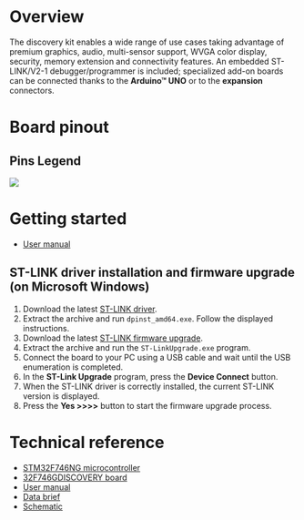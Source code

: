 # Overview

The discovery kit enables a wide range of use cases taking advantage of
premium graphics, audio, multi-sensor support, WVGA color display,
security, memory extension and connectivity features. An embedded
ST-LINK/V2-1 debugger/programmer is included; specialized add-on boards
can be connected thanks to the **Arduino™ UNO** or to the **expansion**
connectors.

# Board pinout

## Pins Legend

![](disco_f746ng_mbed_pinout_v5.png)

# Getting started

- [User manual](https://www.st.com/resource/en/user_manual/um1907-discovery-kit-for-stm32f7-series-with-stm32f746ng-mcu-stmicroelectronics.pdf)

## ST-LINK driver installation and firmware upgrade (on Microsoft Windows)

1. Download the latest [ST-LINK driver](https://www.st.com/en/development-tools/stsw-link009.html).
2. Extract the archive and run `dpinst_amd64.exe`. Follow the displayed instructions.
3. Download the latest [ST-LINK firmware upgrade](https://www.st.com/en/development-tools/stsw-link007.html).
4. Extract the archive and run the `ST-LinkUpgrade.exe` program.
5. Connect the board to your PC using a USB cable and wait until the USB enumeration is completed.
6. In the **ST-Link Upgrade** program, press the **Device Connect** button.
7. When the ST-LINK driver is correctly installed, the current ST-LINK version is displayed.
8. Press the **Yes >>>>** button to start the firmware upgrade process.

# Technical reference

- [STM32F746NG microcontroller](https://www.st.com/en/microcontrollers-microprocessors/stm32f746ng.html)
- [32F746GDISCOVERY board](https://www.st.com/en/evaluation-tools/32f746gdiscovery.html)
- [User manual](https://www.st.com/resource/en/user_manual/um1907-discovery-kit-for-stm32f7-series-with-stm32f746ng-mcu-stmicroelectronics.pdf)
- [Data brief](https://www.st.com/resource/en/data_brief/32f746gdiscovery.pdf)
- [Schematic](https://www.st.com/resource/en/schematic_pack/mb1191-f746ngh6-b02_schematic.pdf)
